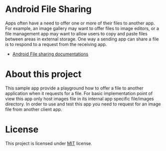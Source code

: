 # Android File Sharing

Apps often have a need to offer one or more of their files to another app. For example, an image gallery may want to offer files to image editors, or a file management app may want to allow users to copy and paste files between areas in external storage. One way a sending app can share a file is to respond to a request from the receiving app.

- [Android File sharing documentations](https://developer.android.com/training/secure-file-sharing)

# About this project

This sample app provide a playground how to offer a file to another application when it requests for a file. For basic implementation point of view this app only host images file in its internal app specific file/images directory.
In order to use and test this app you need to request for an image file from another client app.



# License
This project is licensed under [MIT](LICENSE.md) license.
